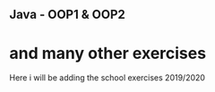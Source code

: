 ## Java - OOP1 & OOP2
# and many other exercises
Here i will be adding the school exercises
2019/2020
